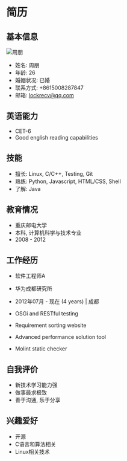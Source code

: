 简历
====


基本信息
--------

![周朋](./avatar.jpg)

- 姓名: 周朋
- 年龄: 26
- 婚姻状况: 已婚
- 联系方式: +8615008287847
- 邮箱: lockrecv@qq.com


英语能力
--------

- CET-6
- Good english reading capabilities


技能
----

- 擅长: Linux, C/C++, Testing, Git
- 熟练: Python, Javascript, HTML/CSS, Shell
- 了解: Java


教育情况
--------

- 重庆邮电大学
- 本科, 计算机科学与技术专业
- 2008 - 2012


工作经历
--------

- 软件工程师A
- 华为成都研究所
- 2012年07月 - 现在 (4 years) | 成都

- OSGi and RESTful testing
- Requirement sorting website
- Advanced performance solution tool
- Molint static checker


自我评价
--------

- 新技术学习能力强
- 做事最求极致
- 善于沟通, 乐于分享


兴趣爱好
--------

- 开源
- C语言和算法相关
- Linux相关技术
